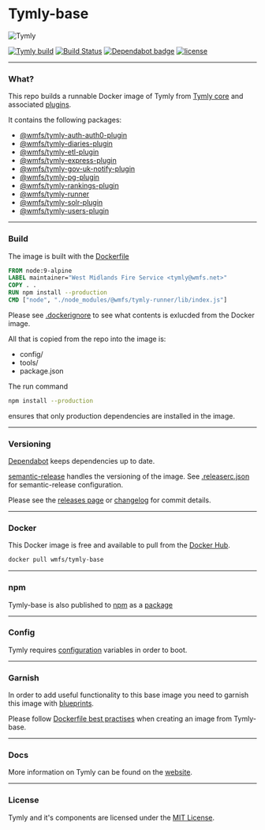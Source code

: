 # Tymly-base

![Tymly](https://tymly.io/wp-content/uploads/2017/11/logo-tymly-main-colour-300x79.png)

[![Tymly build](https://img.shields.io/badge/Tymly-build-blue.svg)](https://tymly.io)
[![Build Status](https://travis-ci.com/wmfs/tymly-base.svg?branch=master)](https://travis-ci.com/wmfs/tymly-base)
[![Dependabot badge](https://img.shields.io/badge/Dependabot-active-brightgreen.svg)](https://dependabot.com/)
[![license](https://img.shields.io/github/license/mashape/apistatus.svg)](https://github.com/wmfs/tymly-base/blob/master/LICENSE)

---
### What?

This repo builds a runnable Docker image of Tymly from [Tymly core](https://github.com/wmfs/tymly-core#tymly) and associated [plugins](https://github.com/search?q=topic%3Aplugin+org%3Awmfs+fork%3Atrue).

It contains the following packages:

* [@wmfs/tymly-auth-auth0-plugin](https://github.com/wmfs/tymly-auth-auth0-plugin#tymly-auth-auth0-plugin)
* [@wmfs/tymly-diaries-plugin](https://github.com/wmfs/tymly-diaries-plugin#tymly-diaries-plugin)
* [@wmfs/tymly-etl-plugin](https://github.com/wmfs/tymly-etl-plugin#tymly-etl-plugin)
* [@wmfs/tymly-express-plugin](https://github.com/wmfs/tymly-express-plugin#tymly-express-plugin)
* [@wmfs/tymly-gov-uk-notify-plugin](https://github.com/wmfs/tymly-solr-plugin#tymly-solr-plugin)
* [@wmfs/tymly-pg-plugin](https://github.com/wmfs/tymly-pg-plugin#tymly-pg-plugin)
* [@wmfs/tymly-rankings-plugin](https://github.com/wmfs/tymly-rankings-plugin#tymly-rankings-plugin)
* [@wmfs/tymly-runner](https://github.com/wmfs/tymly-runner#tymly-runner)
* [@wmfs/tymly-solr-plugin](https://github.com/wmfs/tymly-solr-plugin#tymly-solr-plugin)
* [@wmfs/tymly-users-plugin](https://github.com/wmfs/tymly-users-plugin#tymly-users-plugin)

---
### Build

The image is built with the [Dockerfile](https://github.com/wmfs/tymly-base/blob/master/Dockerfile)

```dockerfile
FROM node:9-alpine
LABEL maintainer="West Midlands Fire Service <tymly@wmfs.net>"
COPY . .
RUN npm install --production
CMD ["node", "./node_modules/@wmfs/tymly-runner/lib/index.js"]
```

Please see [.dockerignore](https://github.com/wmfs/tymly-base/blob/master/.dockerignore) to see what contents is exlucded from the Docker image.

All that is copied from the repo into the image is:

* config/
* tools/
* package.json

The run command

```bash
npm install --production
```

ensures that only production dependencies are installed in the image.

---
### Versioning

[Dependabot](https://dependabot.com/#how-it-works) keeps dependencies up to date.

[semantic-release](https://github.com/semantic-release/semantic-release) handles the versioning of the image.  See [.releaserc.json](https://github.com/wmfs/tymly-base/blob/master/.releaserc.json) for semantic-release configuration.

Please see the [releases page](https://github.com/wmfs/tymly-base/releases) or [changelog](https://github.com/wmfs/tymly-base/blob/master/CHANGELOG.md) for commit details.

---
### Docker

This Docker image is free and available to pull from the [Docker Hub](https://hub.docker.com/r/wmfs/tymly-base).

```bash
docker pull wmfs/tymly-base
```

---
### npm

Tymly-base is also published to [npm](https://www.npmjs.com/) as a [package](https://www.npmjs.com/package/@wmfs/tymly-base)

---
### Config

Tymly requires [configuration](https://github.com/wmfs/tymly-base/tree/master/config) variables in order to boot.

---
### Garnish

In order to add useful functionality to this base image you need to garnish this image with [blueprints](https://github.com/search?q=topic%3Ablueprint+org%3Awmfs+fork%3Atrue).


Please follow [Dockerfile best practises](https://docs.docker.com/develop/develop-images/dockerfile_best-practices/) when creating an image from Tymly-base.

---
### Docs

More information on Tymly can be found on the [website](https://tymly.io).

---
### License

Tymly and it's components are licensed under the [MIT License](https://github.com/wmfs/tymly-base/blob/master/LICENSE).